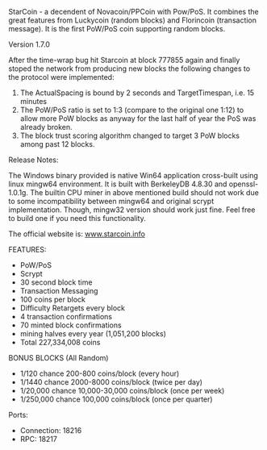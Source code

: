 
StarCoin - a decendent of Novacoin/PPCoin with Pow/PoS. It combines the great features from Luckycoin (random blocks) and Florincoin (transaction message). It is the first PoW/PoS coin supporting random blocks.

Version 1.7.0

After the time-wrap bug hit Starcoin at block 777855 again and finally stoped the network from producing new blocks the following changes to the protocol were implemented:

1) The ActualSpacing is bound by 2 seconds and TargetTimespan, i.e. 15 minutes
2) The PoW/PoS ratio is set to 1:3 (compare to the original one 1:12) to allow more PoW blocks as anyway for the last half of year the PoS was already broken.
3) The block trust scoring algorithm changed to target 3 PoW blocks among past 12 blocks.

Release Notes:

The Windows binary provided is native Win64 application cross-built using linux mingw64 environment.
It is built with BerkeleyDB 4.8.30 and openssl-1.0.1g. The builtin CPU miner in above mentioned build should not work due to some incompatibility between mingw64 and original scrypt implementation. Though, mingw32 version should work just fine. Feel free to build one if you need this functionality.



The official website is: www.starcoin.info

 
FEATURES:
- PoW/PoS
- Scrypt
- 30 second block time
- Transaction Messaging
- 100 coins per block
- Difficulty Retargets every block
- 4 transaction confirmations
- 70 minted block confirmations
- mining halves every year (1,051,200 blocks)
- Total 227,334,008 coins 


BONUS BLOCKS (All Random)
- 1/120 chance 200-800 coins/block (every hour)
- 1/1440 chance 2000-8000 coins/block (twice per day)
- 1/20,000 chance 10,000-30,000 coins/block (once per week)
- 1/250,000 chance 100,000 coins/block (once per quarter)


Ports:
- Connection: 18216
- RPC: 18217


